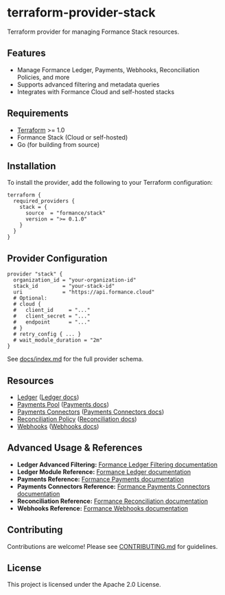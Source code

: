 # terraform-provider-stack

Terraform provider for managing Formance Stack resources.

## Features
- Manage Formance Ledger, Payments, Webhooks, Reconciliation Policies, and more
- Supports advanced filtering and metadata queries
- Integrates with Formance Cloud and self-hosted stacks

## Requirements
- [Terraform](https://www.terraform.io/downloads.html) >= 1.0
- Formance Stack (Cloud or self-hosted)
- Go (for building from source)

## Installation

To install the provider, add the following to your Terraform configuration:

```hcl
terraform {
  required_providers {
    stack = {
      source  = "formance/stack"
      version = ">= 0.1.0"
    }
  }
}
```

## Provider Configuration

```hcl
provider "stack" {
  organization_id = "your-organization-id"
  stack_id        = "your-stack-id"
  uri             = "https://api.formance.cloud"
  # Optional:
  # cloud {
  #   client_id     = "..."
  #   client_secret = "..."
  #   endpoint      = "..."
  # }
  # retry_config { ... }
  # wait_module_duration = "2m"
}
```

See [docs/index.md](docs/index.md) for the full provider schema.

## Resources

- [Ledger](docs/resources/ledger.md) ([Ledger docs](https://docs.formance.com/ledger/))
- [Payments Pool](docs/resources/payments_pool.md) ([Payments docs](https://docs.formance.com/payments/))
- [Payments Connectors](docs/resources/payments_connectors.md) ([Payments Connectors docs](https://docs.formance.com/payments/connectors/))
- [Reconciliation Policy](docs/resources/reconciliation_policy.md) ([Reconciliation docs](https://docs.formance.com/reconciliation/))
- [Webhooks](docs/resources/webhooks.md) ([Webhooks docs](https://docs.formance.com/webhooks/))

## Advanced Usage & References

- **Ledger Advanced Filtering:** [Formance Ledger Filtering documentation](https://docs.formance.com/ledger/advanced/filtering)
- **Ledger Module Reference:** [Formance Ledger documentation](https://docs.formance.com/ledger/)
- **Payments Reference:** [Formance Payments documentation](https://docs.formance.com/payments/)
- **Payments Connectors Reference:** [Formance Payments Connectors documentation](https://docs.formance.com/payments/connectors/)
- **Reconciliation Reference:** [Formance Reconciliation documentation](https://docs.formance.com/reconciliation/)
- **Webhooks Reference:** [Formance Webhooks documentation](https://docs.formance.com/webhooks/)

## Contributing

Contributions are welcome! Please see [CONTRIBUTING.md](CONTRIBUTING.md) for guidelines.

## License

This project is licensed under the Apache 2.0 License.
